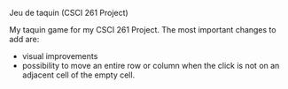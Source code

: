 Jeu de taquin (CSCI 261 Project)

My taquin game for my CSCI 261 Project. The most important changes to add are:

- visual improvements
- possibility to move an entire row or column when the click is not on an adjacent cell of the empty cell.
